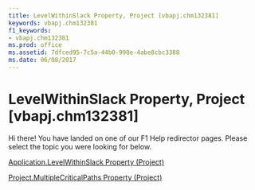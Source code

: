 ```yaml
---
title: LevelWithinSlack Property, Project [vbapj.chm132381]
keywords: vbapj.chm132381
f1_keywords:
- vbapj.chm132381
ms.prod: office
ms.assetid: 7dfced95-7c5a-44b0-990e-4abe8cbc3388
ms.date: 06/08/2017
---
```



# LevelWithinSlack Property, Project [vbapj.chm132381]

Hi there! You have landed on one of our F1 Help redirector pages. Please select the topic you were looking for below.

[Application.LevelWithinSlack Property (Project)](http://msdn.microsoft.com/library/08c7a6ea-fe7d-c5c5-42b4-66940019aa0b%28Office.15%29.aspx)

[Project.MultipleCriticalPaths Property (Project)](http://msdn.microsoft.com/library/f6ebb491-000e-cd09-b4d6-99d1852fad26%28Office.15%29.aspx)


